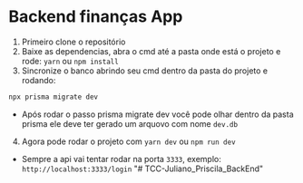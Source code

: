 # Backend finanças App

1) Primeiro clone o repositório
2) Baixe as dependencias, abra o cmd até a pasta onde está o projeto e rode: ```yarn``` ou ```npm install```
3) Sincronize o banco abrindo seu cmd dentro da pasta do projeto e rodando:
```cmd
npx prisma migrate dev
```
- Após rodar o passo prisma migrate dev você pode olhar dentro da pasta prisma ele deve ter gerado um arquovo com nome `dev.db`

4) Agora pode rodar o projeto com ```yarn dev``` ou ```npm run dev```

* Sempre a api vai tentar rodar na porta ```3333```, exemplo: ```http://localhost:3333/login```
"# TCC-Juliano_Priscila_BackEnd"  
